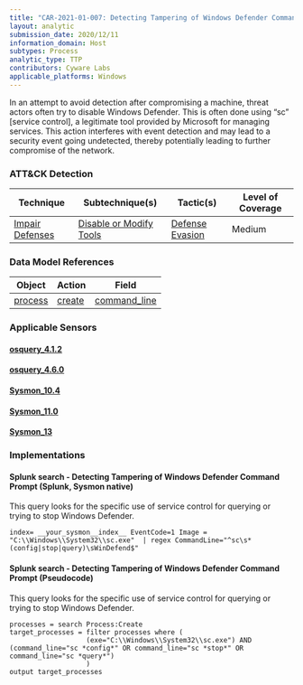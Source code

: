 ```yaml
---
title: "CAR-2021-01-007: Detecting Tampering of Windows Defender Command Prompt"
layout: analytic
submission_date: 2020/12/11
information_domain: Host
subtypes: Process
analytic_type: TTP
contributors: Cyware Labs
applicable_platforms: Windows
---
```


In an attempt to avoid detection after compromising a machine, threat actors often try to disable Windows Defender. This is often done using “sc” [service control], a legitimate tool provided by Microsoft for managing services. This action interferes with event detection and may lead to a security event going undetected, thereby potentially leading to further compromise of the network.


### ATT&CK Detection

|Technique|Subtechnique(s)|Tactic(s)|Level of Coverage|
|---|---|---|---|
|[Impair Defenses](https://attack.mitre.org/techniques/T1562/)|[Disable or Modify Tools](https://attack.mitre.org/techniques/T1562/001/)|[Defense Evasion](https://attack.mitre.org/tactics/TA0005/)|Medium|

### Data Model References

|Object|Action|Field|
|---|---|---|
|[process](/data_model/process) | [create](/data_model/process#create) | [command_line](/data_model/process#command_line) |


### Applicable Sensors
####   [osquery_4.1.2](/sensors/osquery_4.1.2)
####   [osquery_4.6.0](/sensors/osquery_4.6.0)
####   [Sysmon_10.4](/sensors/Sysmon_10.4)
####   [Sysmon_11.0](/sensors/Sysmon_11.0)
####   [Sysmon_13](/sensors/Sysmon_13)

### Implementations

#### Splunk search - Detecting Tampering of Windows Defender Command Prompt (Splunk, Sysmon native)


This query looks for the specific use of service control for querying or trying to stop Windows Defender.


```
index= __your_sysmon__index__ EventCode=1 Image = "C:\\Windows\\System32\\sc.exe"  | regex CommandLine="^sc\s*(config|stop|query)\sWinDefend$"
```


#### Splunk search - Detecting Tampering of Windows Defender Command Prompt (Pseudocode)


This query looks for the specific use of service control for querying or trying to stop Windows Defender.


```
processes = search Process:Create
target_processes = filter processes where (
                   (exe="C:\\Windows\\System32\\sc.exe") AND (command_line="sc *config*" OR command_line="sc *stop*" OR command_line="sc *query*")
                   )
output target_processes
```




